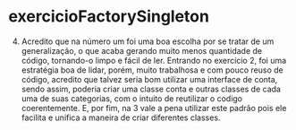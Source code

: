 # exercicioFactorySingleton 
4) Acredito que na número um foi uma boa escolha por se tratar de um generalização, o que acaba gerando muito menos quantidade de código, tornando-o limpo e fácil de
ler. Entrando no exercício 2, foi uma estratégia boa de lidar, porém, muito trabalhosa e com pouco reuso de código, acredito que talvez seria bom utilizar uma interface de
conta, sendo assim, poderia criar uma classe conta e outras classes de cada uma de suas categorias, com o intuito de reutilizar o codigo coerentemente. E, por fim, na 3
vale a pena utilizar este padrão pois ele facilita e unifica a maneira de criar diferentes classes.
